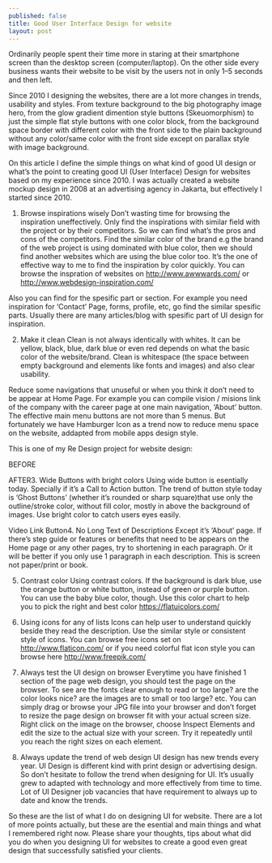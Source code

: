 ```yaml
---
published: false
title: Good User Interface Design for website 
layout: post
---
```

Ordinarily people spent their time more in staring at their smartphone screen than the desktop screen (computer/laptop). On the other side every business wants their website to be visit by the users not in only 1–5 seconds and then left.

Since 2010 I designing the websites, there are a lot more changes in trends, usability and styles. From texture background to the big photography image hero, from the glow gradient dimention style buttons (Skeuomorphism) to just the simple flat style buttons with one color block, from the background space border with different color with the front side to the plain background without any color/same color with the front side except on parallax style with image background.

On this article I define the simple things on what kind of good UI design or what’s the point to creating good UI (User Interface) Design for websites based on my experience since 2010. I was actually created a website mockup design in 2008 at an advertising agency in Jakarta, but effectively I started since 2010.

1. Browse inspirations wisely Don’t wasting time for browsing the inspiration uneffectively. Only find the inspirations with similar field with the project or by their competitors. So we can find what’s the pros and cons of the competitors. Find the similar color of the brand e.g the brand of the web project is using dominated with blue color, then we should find another websites which are using the blue color too. It’s the one of effective way to me to find the inspiration by color quickly. You can browse the inspration of websites on http://www.awwwards.com/ or http://www.webdesign-inspiration.com/

Also you can find for the spesific part or section. For example you need inspiration for ‘Contact’ Page, forms, profile, etc, go find the similar spesific parts. Usually there are many articles/blog with spesific part of UI design for inspiration.

2. Make it clean Clean is not always identically with whites. It can be yellow, black, blue, dark blue or even red depends on what the basic color of the website/brand. Clean is whitespace (the space between empty background and elements like fonts and images) and also clear usability.

Reduce some navigations that unuseful or when you think it don’t need to be appear at Home Page. For example you can compile vision / misions link of the company with the career page at one main navigation, ‘About’ button. The effective main menu buttons are not more than 5 menus. But fortunately we have Hamburger Icon as a trend now to reduce menu space on the website, addapted from mobile apps design style.

This is one of my Re Design project for website design:







BEFORE





AFTER3. Wide Buttons with bright colors Using wide button is esentially today. Specially if it’s a Call to Action button. The trend of button style today is ‘Ghost Buttons’ (whether it’s rounded or sharp square)that use only the outline/stroke color, without fill color, mostly in above the background of images. Use bright color to catch users eyes easily.







Video Link Button4. No Long Text of Descriptions Except it’s ‘About’ page. If there’s step guide or features or benefits that need to be appears on the Home page or any other pages, try to shortening in each paragraph. Or it will be better if you only use 1 paragraph in each description. This is screen not paper/print or book.







5. Contrast color Using contrast colors. If the background is dark blue, use the orange button or white button, instead of green or purple button. You can use the baby blue color, though. Use this color chart to help you to pick the right and best color https://flatuicolors.com/

6. Using icons for any of lists Icons can help user to understand quickly beside they read the description. Use the similar style or consistent style of icons. You can browse free icons set on http://www.flaticon.com/ or if you need colorful flat icon style you can browse here http://www.freepik.com/







7. Always test the UI design on browser Everytime you have finished 1 section of the page web design, you should test the page on the browser. To see are the fonts clear enough to read or too large? are the color looks nice? are the images are to small or too large? etc. You can simply drag or browse your JPG file into your browser and don’t forget to resize the page design on browser fit with your actual screen size. Right click on the image on the browser, choose Inspect Elements and edit the size to the actual size with your screen. Try it repeatedly until you reach the right sizes on each element.

8. Always update the trend of web design UI design has new trends every year. UI Design is different kind with print design or advertising design. So don’t hesitate to follow the trend when designing for UI. It’s usually grew to adapted with technology and more effectively from time to time. Lot of UI Designer job vacancies that have requirement to always up to date and know the trends.

So these are the list of what I do on designing UI for website. There are a lot of more points actually, but these are the esential and main things and what I remembered right now. Please share your thoughts, tips about what did you do when you designing UI for websites to create a good even great design that successfully satisfied your clients.